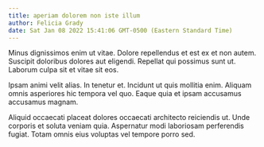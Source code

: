 ```yaml
---
title: aperiam dolorem non iste illum
author: Felicia Grady
date: Sat Jan 08 2022 15:41:06 GMT-0500 (Eastern Standard Time)
---
```

Minus dignissimos enim ut vitae. Dolore repellendus et est ex et non autem. Suscipit doloribus dolores aut eligendi. Repellat qui possimus sunt ut. Laborum culpa sit et vitae sit eos.

 Ipsam animi velit alias. In tenetur et. Incidunt ut quis mollitia enim. Aliquam omnis asperiores hic tempora vel quo. Eaque quia et ipsam accusamus accusamus magnam.

 Aliquid occaecati placeat dolores occaecati architecto reiciendis ut. Unde corporis et soluta veniam quia. Aspernatur modi laboriosam perferendis fugiat. Totam omnis eius voluptas vel tempore porro sed.